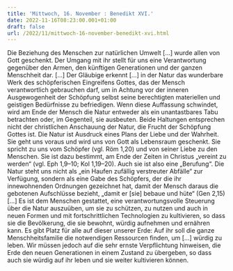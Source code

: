 ```yaml
---
title: 'Mittwoch, 16. November : Benedikt XVI.'
date: 2022-11-16T08:23:00.001+01:00
draft: false
url: /2022/11/mittwoch-16-november-benedikt-xvi.html
---
```


Die Beziehung des Menschen zur natürlichen Umwelt \[…\] wurde allen von Gott geschenkt. Der Umgang mit ihr stellt für uns eine Verantwortung gegenüber den Armen, den künftigen Generationen und der ganzen Menschheit dar. \[…\] Der Gläubige erkennt \[…\] in der Natur das wunderbare Werk des schöpferischen Eingreifens Gottes, das der Mensch verantwortlich gebrauchen darf, um in Achtung vor der inneren Ausgewogenheit der Schöpfung selbst seine berechtigten materiellen und geistigen Bedürfnisse zu befriedigen. Wenn diese Auffassung schwindet, wird am Ende der Mensch die Natur entweder als ein unantastbares Tabu betrachten oder, im Gegenteil, sie ausbeuten. Beide Haltungen entsprechen nicht der christlichen Anschauung der Natur, die Frucht der Schöpfung Gottes ist. Die Natur ist Ausdruck eines Plans der Liebe und der Wahrheit. Sie geht uns voraus und wird uns von Gott als Lebensraum geschenkt. Sie spricht zu uns vom Schöpfer (vgl. Röm 1,20) und von seiner Liebe zu den Menschen. Sie ist dazu bestimmt, am Ende der Zeiten in Christus „vereint zu werden“ (vgl. Eph 1,9–10; Kol 1,19–20). Auch sie ist also eine „Berufung“. Die Natur steht uns nicht als „ein Haufen zufällig verstreuter Abfälle“ zur Verfügung, sondern als eine Gabe des Schöpfers, der die ihr innewohnenden Ordnungen gezeichnet hat, damit der Mensch daraus die gebotenen Aufschlüsse bezieht, „damit er \[sie\] bebaue und hüte“ (Gen 2,15) \[…\] Es ist dem Menschen gestattet, eine verantwortungsvolle Steuerung über die Natur auszuüben, um sie zu schützen, zu nutzen und auch in neuen Formen und mit fortschrittlichen Technologien zu kultivieren, so dass sie die Bevölkerung, die sie bewohnt, würdig aufnehmen und ernähren kann. Es gibt Platz für alle auf dieser unserer Erde: Auf ihr soll die ganze Menschheitsfamilie die notwendigen Ressourcen finden, um \[…\] würdig zu leben. Wir müssen jedoch auf die sehr ernste Verpflichtung hinweisen, die Erde den neuen Generationen in einem Zustand zu übergeben, so dass auch sie würdig auf ihr leben und sie weiter kultivieren können.